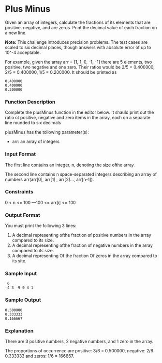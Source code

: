 
# Plus Minus 

Given an array of integers, calculate the fractions of its elements that are positive. negative, and are zeros. Print the decimal value of each fraction on a new line. 

**Note:** This challenge introduces precision problems. The test cases are scaled to six decimal places, though answers with absolute error of up to 10^-4 acceptable. 

For example, given the array arr = [1, 1, 0, -1, -1] 
there are 5 elements, two positive, two negative and one zero. 
Their ratios would be 2/5 = 0.400000, 2/5 = 0.400000, 1/5 = 0.200000. It should be printed as
```
0.400000
0.400000
0.200000
```

### Function Description 
Complete the plusMinus function in the editor below. It shauld print out the ratio ot positive, negative and zero items in the array, each on a separate line rounded 
to six decimals

plusMinus has the tollowing parameter(s): 
- arr: an array of integers 

### Input Format 
The first line contains an integer, n, denoting the size ofthe array.

The second line contains n space-separated integers describing an array of numbers arr(arr[0], arr[1] , arr[2]..., arr[n-1]). 

### Constraints 
0 < n <= 100 
—100 <= arr[i] <= 100 

### Output Format 
You must print the following 3 lines: 
1. A decimal representing ofthe fraction of positive numbers in the array compared to its size. 
2. A decimal representing ofthe fraction of negative numbers in the array compared to its size. 
3. A decimal representing Of the fraction Of zeros in the array compared to its site. 

### Sample Input 
```
 6
-4 3 -9 0 4 1 
```

### Sample Output 
```
0.500000
0.333333
0.166667
``` 
### Explanation 
There are 3 positive numbers, 2 negative numbers, and 1 zero in the array.

The proportions of occurrence are positive: 3/6 = 0.500000, negative: 2/6 0.333333 and zeros: 1/6 = 166667.

